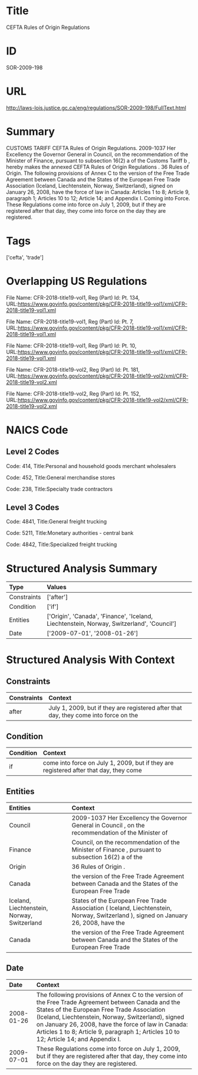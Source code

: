# Title
CEFTA Rules of Origin Regulations


# ID
SOR-2009-198

# URL
http://laws-lois.justice.gc.ca/eng/regulations/SOR-2009-198/FullText.html


# Summary
CUSTOMS TARIFF CEFTA Rules of Origin Regulations.
2009-1037 Her Excellency the Governor General in Council, on the recommendation of the Minister of Finance, pursuant to subsection 16(2) a  of the  Customs Tariff b , hereby makes the annexed  CEFTA Rules of Origin Regulations .
36 Rules of Origin.
The following provisions of Annex C to the version of the Free Trade Agreement between Canada and the States of the European Free Trade Association (Iceland, Liechtenstein, Norway, Switzerland), signed on January 26, 2008, have the force of law in Canada: Articles 1 to 8; Article 9, paragraph 1; Articles 10 to 12; Article 14; and Appendix I.
Coming into Force.
These Regulations come into force on July 1, 2009, but if they are registered after that day, they come into force on the day they are registered.


# Tags
['cefta', 'trade']


# Overlapping US Regulations
File Name: CFR-2018-title19-vol1, Reg (Part) Id: Pt. 134, URL:https://www.govinfo.gov/content/pkg/CFR-2018-title19-vol1/xml/CFR-2018-title19-vol1.xml

File Name: CFR-2018-title19-vol1, Reg (Part) Id: Pt. 7, URL:https://www.govinfo.gov/content/pkg/CFR-2018-title19-vol1/xml/CFR-2018-title19-vol1.xml

File Name: CFR-2018-title19-vol1, Reg (Part) Id: Pt. 10, URL:https://www.govinfo.gov/content/pkg/CFR-2018-title19-vol1/xml/CFR-2018-title19-vol1.xml

File Name: CFR-2018-title19-vol2, Reg (Part) Id: Pt. 181, URL:https://www.govinfo.gov/content/pkg/CFR-2018-title19-vol2/xml/CFR-2018-title19-vol2.xml

File Name: CFR-2018-title19-vol2, Reg (Part) Id: Pt. 152, URL:https://www.govinfo.gov/content/pkg/CFR-2018-title19-vol2/xml/CFR-2018-title19-vol2.xml




# NAICS Code
## Level 2 Codes
Code: 414, Title:Personal and household goods merchant wholesalers

Code: 452, Title:General merchandise stores

Code: 238, Title:Specialty trade contractors




## Level 3 Codes
Code: 4841, Title:General freight trucking

Code: 5211, Title:Monetary authorities - central bank

Code: 4842, Title:Specialized freight trucking







# Structured Analysis Summary
| Type        | Values                                                                                    |
|:------------|:------------------------------------------------------------------------------------------|
| Constraints | ['after']                                                                                 |
| Condition   | ['if']                                                                                    |
| Entities    | ['Origin', 'Canada', 'Finance', 'Iceland, Liechtenstein, Norway, Switzerland', 'Council'] |
| Date        | ['2009-07-01', '2008-01-26']                                                              |


# Structured Analysis With Context
 


## Constraints
| Constraints   | Context                                                                              |
|:--------------|:-------------------------------------------------------------------------------------|
| after         | July 1, 2009, but if they are registered after that day, they come into force on the |


## Condition
| Condition   | Context                                                                               |
|:------------|:--------------------------------------------------------------------------------------|
| if          | come into force on July 1, 2009, but if they are registered after that day, they come |


## Entities
| Entities                                    | Context                                                                                                                             |
|:--------------------------------------------|:------------------------------------------------------------------------------------------------------------------------------------|
| Council                                     | 2009-1037 Her Excellency the Governor General in  Council , on the recommendation of the Minister of                                |
| Finance                                     | Council, on the recommendation of the Minister of Finance , pursuant to subsection 16(2) a of the                                   |
| Origin                                      | 36 Rules of  Origin .                                                                                                               |
| Canada                                      | the version of the Free Trade Agreement between Canada and the States of the European Free Trade                                    |
| Iceland, Liechtenstein, Norway, Switzerland | States of the European Free Trade Association ( Iceland, Liechtenstein, Norway, Switzerland ), signed on January 26, 2008, have the |
| Canada                                      | the version of the Free Trade Agreement between Canada and the States of the European Free Trade                                    |


## Date
| Date       | Context                                                                                                                                                                                                                                                                                                                                                 |
|:-----------|:--------------------------------------------------------------------------------------------------------------------------------------------------------------------------------------------------------------------------------------------------------------------------------------------------------------------------------------------------------|
| 2008-01-26 | The following provisions of Annex C to the version of the Free Trade Agreement between Canada and the States of the European Free Trade Association (Iceland, Liechtenstein, Norway, Switzerland), signed on January 26, 2008, have the force of law in Canada: Articles 1 to 8; Article 9, paragraph 1; Articles 10 to 12; Article 14; and Appendix I. |
| 2009-07-01 | These Regulations come into force on July 1, 2009, but if they are registered after that day, they come into force on the day they are registered.                                                                                                                                                                                                      |


